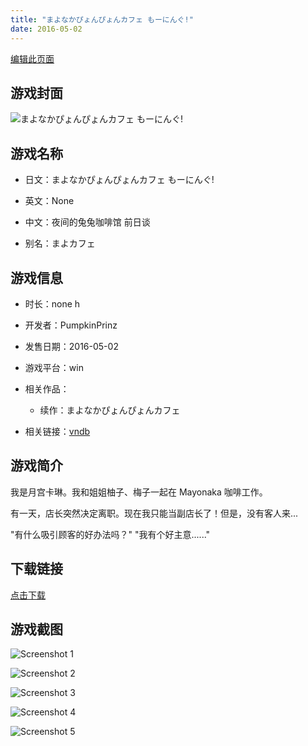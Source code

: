 ```yaml
---
title: "まよなかぴょんぴょんカフェ もーにんぐ!"
date: 2016-05-02
---
```

[编辑此页面](https://github.com/ACG-3/ADV3-source/blob/main/source/_posts/%E3%81%BE%E3%82%88%E3%81%AA%E3%81%8B%E3%81%B4%E3%82%87%E3%82%93%E3%81%B4%E3%82%87%E3%82%93%E3%82%AB%E3%83%95%E3%82%A7%20%E3%82%82%E3%83%BC%E3%81%AB%E3%82%93%E3%81%90%21.md)

## 游戏封面

![まよなかぴょんぴょんカフェ もーにんぐ!](https%3A//pan.timero.xyz/onedrive/img_lib_001/%E3%81%BE%E3%82%88%E3%81%AA%E3%81%8B%E3%81%B4%E3%82%87%E3%82%93%E3%81%B4%E3%82%87%E3%82%93%E3%82%AB%E3%83%95%E3%82%A7%20%E3%82%82%E3%83%BC%E3%81%AB%E3%82%93%E3%81%90%21_cover.avif)


## 游戏名称

- 日文：まよなかぴょんぴょんカフェ もーにんぐ!
- 英文：None
- 中文：夜间的兔兔咖啡馆 前日谈

- 别名：まよカフェ


## 游戏信息

- 时长：none h
- 开发者：PumpkinPrinz
- 发售日期：2016-05-02
- 游戏平台：win
- 相关作品：
   - 续作：まよなかぴょんぴょんカフェ

- 相关链接：[vndb](https://vndb.org/v20034)


## 游戏简介

我是月宫卡琳。我和姐姐柚子、梅子一起在 Mayonaka 咖啡工作。

有一天，店长突然决定离职。现在我只能当副店长了！但是，没有客人来...

"有什么吸引顾客的好办法吗？"
"我有个好主意......"


## 下载链接

[点击下载](https://pan.timero.xyz/onedrive/adv_lib_001/%E3%81%BE%E3%82%88%E3%81%AA%E3%81%8B%E3%81%B4%E3%82%87%E3%82%93%E3%81%B4%E3%82%87%E3%82%93%E3%82%AB%E3%83%95%E3%82%A7%20%E3%82%82%E3%83%BC%E3%81%AB%E3%82%93%E3%81%90%21)


## 游戏截图


![Screenshot 1](https%3A//pan.timero.xyz/onedrive/img_lib_001/%E3%81%BE%E3%82%88%E3%81%AA%E3%81%8B%E3%81%B4%E3%82%87%E3%82%93%E3%81%B4%E3%82%87%E3%82%93%E3%82%AB%E3%83%95%E3%82%A7%20%E3%82%82%E3%83%BC%E3%81%AB%E3%82%93%E3%81%90%21_Screenshot_1.avif)

![Screenshot 2](https%3A//pan.timero.xyz/onedrive/img_lib_001/%E3%81%BE%E3%82%88%E3%81%AA%E3%81%8B%E3%81%B4%E3%82%87%E3%82%93%E3%81%B4%E3%82%87%E3%82%93%E3%82%AB%E3%83%95%E3%82%A7%20%E3%82%82%E3%83%BC%E3%81%AB%E3%82%93%E3%81%90%21_Screenshot_2.avif)

![Screenshot 3](https%3A//pan.timero.xyz/onedrive/img_lib_001/%E3%81%BE%E3%82%88%E3%81%AA%E3%81%8B%E3%81%B4%E3%82%87%E3%82%93%E3%81%B4%E3%82%87%E3%82%93%E3%82%AB%E3%83%95%E3%82%A7%20%E3%82%82%E3%83%BC%E3%81%AB%E3%82%93%E3%81%90%21_Screenshot_3.avif)

![Screenshot 4](https%3A//pan.timero.xyz/onedrive/img_lib_001/%E3%81%BE%E3%82%88%E3%81%AA%E3%81%8B%E3%81%B4%E3%82%87%E3%82%93%E3%81%B4%E3%82%87%E3%82%93%E3%82%AB%E3%83%95%E3%82%A7%20%E3%82%82%E3%83%BC%E3%81%AB%E3%82%93%E3%81%90%21_Screenshot_4.avif)

![Screenshot 5](https%3A//pan.timero.xyz/onedrive/img_lib_001/%E3%81%BE%E3%82%88%E3%81%AA%E3%81%8B%E3%81%B4%E3%82%87%E3%82%93%E3%81%B4%E3%82%87%E3%82%93%E3%82%AB%E3%83%95%E3%82%A7%20%E3%82%82%E3%83%BC%E3%81%AB%E3%82%93%E3%81%90%21_Screenshot_5.avif)

